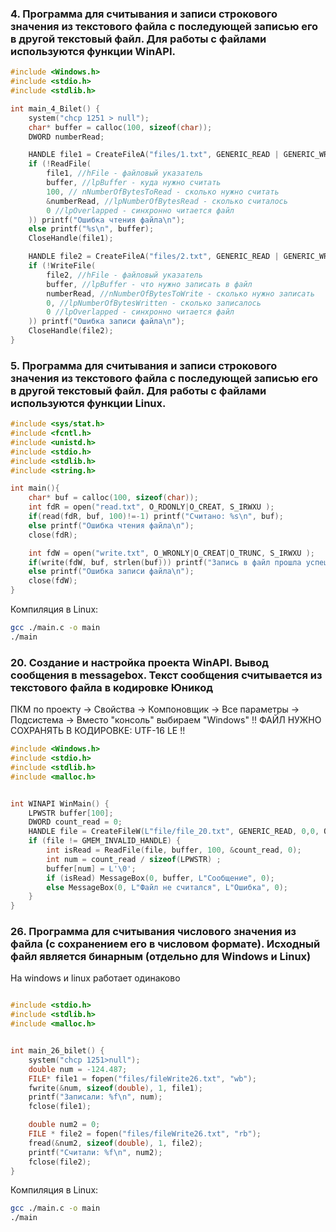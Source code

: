 ### 4. Программа для считывания и записи строкового значения из текстового файла с последующей записью его в другой текстовый файл. Для работы с файлами используются функции WinAPI.


``` C
#include <Windows.h>
#include <stdio.h>
#include <stdlib.h>

int main_4_Bilet() {
	system("chcp 1251 > null");
	char* buffer = calloc(100, sizeof(char));
	DWORD numberRead;

	HANDLE file1 = CreateFileA("files/1.txt", GENERIC_READ | GENERIC_WRITE, 0, 0, OPEN_ALWAYS, FILE_ATTRIBUTE_NORMAL, 0);
	if (!ReadFile(
		file1, //hFile - файловый указатель
		buffer, //lpBuffer - куда нужно считать
		100, // nNumberOfBytesToRead - сколько нужно считать
		&numberRead, //lpNumberOfBytesRead - сколько считалось
		0 //lpOverlapped - синхронно читается файл
	)) printf("Ошибка чтения файла\n");
	else printf("%s\n", buffer);
	CloseHandle(file1);

	HANDLE file2 = CreateFileA("files/2.txt", GENERIC_READ | GENERIC_WRITE, 0, 0, OPEN_ALWAYS, FILE_ATTRIBUTE_NORMAL, 0);
	if (!WriteFile(
		file2, //hFile - файловый указатель
		buffer, //lpBuffer - что нужно записать в файл
		numberRead, //nNumberOfBytesToWrite - сколько нужно записать
		0, //lpNumberOfBytesWritten - сколько записалось
		0 //lpOverlapped - синхронно читается файл
	)) printf("Ошибка записи файла\n");
	CloseHandle(file2);
}

```

### 5. Программа для считывания и записи строкового значения из текстового файла с последующей записью его в другой текстовый файл. Для работы с файлами используются функции Linux.

``` C
#include <sys/stat.h>
#include <fcntl.h>
#include <unistd.h>
#include <stdio.h>
#include <stdlib.h>
#include <string.h>

int main(){
    char* buf = calloc(100, sizeof(char));
    int fdR = open("read.txt", O_RDONLY|O_CREAT, S_IRWXU );
    if(read(fdR, buf, 100)!=-1) printf("Считано: %s\n", buf);
    else printf("Ошибка чтения файла\n");
    close(fdR);

    int fdW = open("write.txt", O_WRONLY|O_CREAT|O_TRUNC, S_IRWXU );
    if(write(fdW, buf, strlen(buf))) printf("Запись в файл прошла успешно\n");
    else printf("Ошибка записи файла\n");
    close(fdW);
}
```

Компиляция в Linux:
``` bash
gcc ./main.c -o main
./main
```

### 20. Создание и настройка проекта WinAPI. Вывод сообщения в messagebox. Текст сообщения считывается из текстового файла в кодировке Юникод

ПКМ по проекту -> Свойства -> Компоновщик -> Все параметры -> Подсистема -> Вместо "консоль" выбираем "Windows"
!! ФАЙЛ НУЖНО СОХРАНЯТЬ В КОДИРОВКЕ: UTF-16 LE !!

``` C
#include <Windows.h>
#include <stdio.h>
#include <stdlib.h>
#include <malloc.h>


int WINAPI WinMain() {
	LPWSTR buffer[100];
	DWORD count_read = 0;
	HANDLE file = CreateFileW(L"file/file_20.txt", GENERIC_READ, 0,0, OPEN_ALWAYS, FILE_ATTRIBUTE_NORMAL,0);
	if (file != GMEM_INVALID_HANDLE) {
		int isRead = ReadFile(file, buffer, 100, &count_read, 0);
		int num = count_read / sizeof(LPWSTR) ;
		buffer[num] = L'\0';
		if (isRead) MessageBox(0, buffer, L"Сообщение", 0);
		else MessageBox(0, L"Файл не считался", L"Ошибка", 0);
	}
}

```

### 26. Программа для считывания числового значения из файла (с сохранением его в числовом формате). Исходный файл является бинарным (отдельно для Windows и Linux)

На windows и linux работает одинаково
``` C

#include <stdio.h>
#include <stdlib.h>
#include <malloc.h>


int main_26_bilet() {
	system("chcp 1251>null");
	double num = -124.487;
	FILE* file1 = fopen("files/fileWrite26.txt", "wb");
	fwrite(&num, sizeof(double), 1, file1);
	printf("Записали: %f\n", num);
	fclose(file1);

	double num2 = 0;
	FILE * file2 = fopen("files/fileWrite26.txt", "rb");
	fread(&num2, sizeof(double), 1, file2);
	printf("Считали: %f\n", num2);
	fclose(file2);
}
```
Компиляция в Linux:
``` bash
gcc ./main.c -o main
./main
```